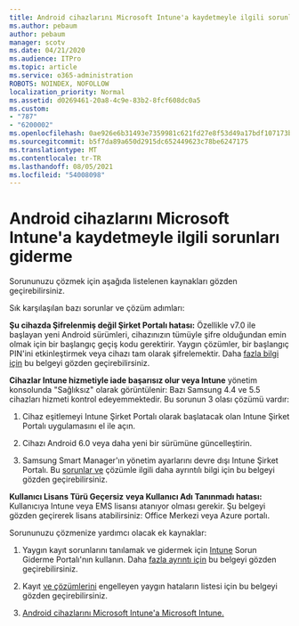 ```yaml
---
title: Android cihazlarını Microsoft Intune'a kaydetmeyle ilgili sorunları giderme
ms.author: pebaum
author: pebaum
manager: scotv
ms.date: 04/21/2020
ms.audience: ITPro
ms.topic: article
ms.service: o365-administration
ROBOTS: NOINDEX, NOFOLLOW
localization_priority: Normal
ms.assetid: d0269461-20a8-4c9e-83b2-8fcf608dc0a5
ms.custom:
- "787"
- "6200002"
ms.openlocfilehash: 0ae926e6b31493e7359981c621fd27e8f53d49a17bdf107173b087fe6cc688fa
ms.sourcegitcommit: b5f7da89a650d2915dc652449623c78be6247175
ms.translationtype: MT
ms.contentlocale: tr-TR
ms.lasthandoff: 08/05/2021
ms.locfileid: "54008098"
---
```

# <a name="troubleshoot-issues-with-enrolling-android-devices-in-microsoft-intune"></a>Android cihazlarını Microsoft Intune'a kaydetmeyle ilgili sorunları giderme

Sorununuzu çözmek için aşağıda listelenen kaynakları gözden geçirebilirsiniz.
  
Sık karşılaşılan bazı sorunlar ve çözüm adımları:
  
 **Şu cihazda Şifrelenmiş değil Şirket Portalı hatası:** Özellikle v7.0 ile başlayan yeni Android sürümleri, cihazınızın tümüyle şifre olduğundan emin olmak için bir başlangıç geçiş kodu gerektirir. Yaygın çözümler, bir başlangıç PIN'ini etkinleştirmek veya cihazı tam olarak şifrelemektir. Daha [fazla bilgi için](https://docs.microsoft.com/intune-user-help/your-device-appears-encrypted-but-cp-says-otherwise-android) bu belgeyi gözden geçirebilirsiniz.
  
 **Cihazlar Intune hizmetiyle iade başarısız olur veya Intune** yönetim konsolunda "Sağlıksız" olarak görüntülenir: Bazı Samsung 4.4 ve 5.5 cihazları hizmeti kontrol edeyemmektedir. Bu sorunun 3 olası çözümü vardır:
  
1. Cihaz eşitlemeyi Intune Şirket Portalı olarak başlatacak olan Intune Şirket Portalı uygulamasını el ile açın.

2. Cihazı Android 6.0 veya daha yeni bir sürümüne güncelleştirin.

3. Samsung Smart Manager'ın yönetim ayarlarını devre dışı Intune Şirket Portalı. Bu [sorunlar ve](https://docs.microsoft.com/troubleshoot/mem/intune/troubleshoot-device-enrollment-in-intune#devices-fail-to-check-in-with-the-intune-service-and-display-as-unhealthy-in-the-intune-admin-console) çözümle ilgili daha ayrıntılı bilgi için bu belgeyi gözden geçirebilirsiniz.

 **Kullanıcı Lisans Türü Geçersiz** **veya Kullanıcı Adı Tanınmadı hatası:** Kullanıcıya Intune veya EMS lisansı atanıyor olması gerekir. Şu belgeyi gözden geçirerek lisans atabilirsiniz: Office Merkezi veya Azure portalı.
  
Sorununuzu çözmenize yardımcı olacak ek kaynaklar:
  
1. Yaygın kayıt sorunlarını tanılamak ve gidermek için [Intune](https://devicemanagement.microsoft.com/#blade/Microsoft_Intune_DeviceSettings/TroubleshootBlade) Sorun Giderme Portalı'nın kullanın. Daha [fazla ayrıntı için](https://docs.microsoft.com/intune/help-desk-operators) bu belgeyi gözden geçirebilirsiniz.

2. Kayıt [ve çözümlerini](https://docs.microsoft.com/troubleshoot/mem/intune/troubleshoot-device-enrollment-in-intune) engelleyen yaygın hataların listesi için bu belgeyi gözden geçirebilirsiniz.

3. [Android cihazlarını Microsoft Intune'a Microsoft Intune.](https://docs.microsoft.com/intune/android-enroll)
